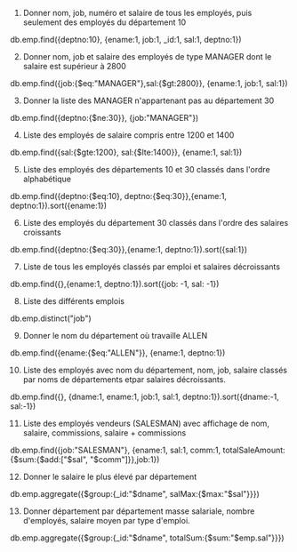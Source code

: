 1. Donner nom, job, numéro et salaire de tous les employés,
puis seulement des employés du département 10


db.emp.find({deptno:10}, {ename:1, job:1, _id:1, sal:1, deptno:1})


2. Donner nom, job et salaire des employés de type MANAGER dont le salaire est supérieur à 2800

db.emp.find({job:{$eq:"MANAGER"},sal:{$gt:2800}}, {ename:1, job:1, sal:1})

3. Donner la liste des MANAGER n'appartenant pas au département 30

db.emp.find({deptno:{$ne:30}}, {job:"MANAGER"})

4. Liste des employés de salaire compris entre 1200 et 1400

db.emp.find({sal:{$gte:1200}, sal:{$lte:1400}}, {ename:1, sal:1})

5. Liste des employés des départements 10 et 30 classés dans l'ordre alphabétique

db.emp.find({deptno:{$eq:10}, deptno:{$eq:30}},{ename:1, deptno:1}).sort({ename:1})

6. Liste des employés du département 30 classés dans l'ordre des salaires croissants

db.emp.find({deptno:{$eq:30}},{ename:1, deptno:1}).sort({sal:1})

7. Liste de tous les employés classés par emploi et salaires décroissants

db.emp.find({},{ename:1, deptno:1}).sort({job: -1, sal: -1})

8. Liste des différents emplois

db.emp.distinct("job")

9. Donner le nom du département où travaille ALLEN

db.emp.find({ename:{$eq:"ALLEN"}}, {ename:1, deptno:1})

10. Liste des employés avec nom du département, nom, job, salaire classés par noms de départements etpar
salaires décroissants.

db.emp.find({}, {dname:1, ename:1, job:1, sal:1, deptno:1}).sort({dname:-1, sal:-1})

11. Liste des employés vendeurs (SALESMAN) avec affichage de nom, salaire, commissions, salaire +
commissions

db.emp.find({job:"SALESMAN"}, {ename:1, sal:1, comm:1, totalSaleAmount:{$sum:{$add:["$sal", "$comm"]}},job:1})

12. Donner le salaire le plus élevé par département

db.emp.aggregate({$group:{_id:"$dname", salMax:{$max:"$sal"}}})

13. Donner département par département masse salariale, nombre d'employés, salaire moyen par type
d'emploi.

db.emp.aggregate({$group:{_id:"$dname", totalSum:{$sum:"$emp.sal"}}})
